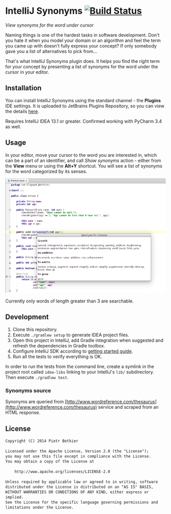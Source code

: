 # IntelliJ Synonyms [![Build Status](https://travis-ci.org/pbetkier/intellij-synonyms.svg?branch=master)](https://travis-ci.org/pbetkier/intellij-synonyms)

*View synonyms for the word under cursor*

Naming things is one of the hardest tasks in software development. Don't you hate it when you model your domain or an
algorithm and feel the term you came up with doesn't fully express your concept? If only somebody gave you a list of 
alternatives to pick from...

That's what IntelliJ Synonyms plugin does. It helps you find the right term for your concept by presenting a 
list of synonyms for the word under the cursor in your editor.

## Installation

You can install IntelliJ Synonyms using the standard channel - the **Plugins** IDE settings. It is uploaded to
JetBrains Plugins Repository, so you can view the details [here](https://plugins.jetbrains.com/plugin/7576).

Requires IntelliJ IDEA 13.1 or greater. Confirmed working with PyCharm 3.4 as well.

## Usage

In your editor, move your cursor to the word you are interested in, which can be a part of an identifier, and call
*Show synonyms* action - either from the **View** menu or using the **Alt+Y** shortcut. You will see a list of synonyms 
for the word categorized by its senses.

![Screenshot](usage-screenshot.png)

Currently only words of length greater than 3 are searchable.

## Development

1. Clone this repository.
1. Execute ``./gradlew setup`` to generate IDEA project files.
1. Open this project in IntelliJ, add Gradle integration when suggested and refresh the dependencies in Gradle toolbox.
1. Configure IntelliJ SDK according to [getting started guide](http://confluence.jetbrains.com/display/IDEADEV/Getting+Started+with+Plugin+Development).
1. Run all the tests to verify everything is OK.

In order to run the tests from the command line, create a symlink in the project root called ``idea-libs`` linking to 
your IntelliJ's ``lib/`` subdirectory. Then execute ``./gradlew test``.

### Synonyms source

Synonyms are queried from [http://www.wordreference.com/thesaurus](http://www.wordreference.com/thesaurus) service and
scraped from an HTML response.

## License

```
Copyright (C) 2014 Piotr Betkier

Licensed under the Apache License, Version 2.0 (the "License");
you may not use this file except in compliance with the License.
You may obtain a copy of the License at

    http://www.apache.org/licenses/LICENSE-2.0      

Unless required by applicable law or agreed to in writing, software
distributed under the License is distributed on an "AS IS" BASIS,
WITHOUT WARRANTIES OR CONDITIONS OF ANY KIND, either express or implied.
See the License for the specific language governing permissions and
limitations under the License.
```

